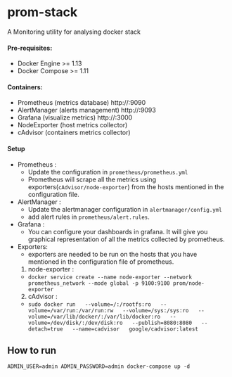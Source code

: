 # prom-stack
A Monitoring utility for analysing docker stack


#### Pre-requisites:
 * Docker Engine >= 1.13
 * Docker Compose >= 1.11

#### Containers:
 * Prometheus (metrics database) http://<host-ip>:9090
 * AlertManager (alerts management) http://<host-ip>:9093
 * Grafana (visualize metrics) http://<host-ip>:3000
 * NodeExporter (host metrics collector)
 * cAdvisor (containers metrics collector)

#### Setup
 * Prometheus :
    * Update the configuration in `prometheus/prometheus.yml`
    * Prometheus will scrape all the metrics using exporters(`cAdvisor/node-exporter`) from the hosts mentioned in the configuration file.
 * AlertManager :
    * Update the alertmanager configuration in `alertmanager/config.yml`
    * add alert rules in `prometheus/alert.rules`.
 * Grafana :
    * You can configure your dashboards in grafana. It will give you graphical representation of all the metrics collected by prometheus.
 * Exporters:
    * exporters are needed to be run on the hosts that you have mentioned in the configuration file of prometheus.
    1. node-exporter :
      * ```docker service create --name node-exporter --network prometheus_network --mode global -p 9100:9100 prom/node-exporter```
    2. cAdvisor :
      * ```sudo docker run   --volume=/:/rootfs:ro   --volume=/var/run:/var/run:rw   --volume=/sys:/sys:ro   --volume=/var/lib/docker/:/var/lib/docker:ro   --volume=/dev/disk/:/dev/disk:ro   --publish=8080:8080   --detach=true   --name=cadvisor   google/cadvisor:latest```
## How to run
```ADMIN_USER=admin ADMIN_PASSWORD=admin docker-compose up -d```
